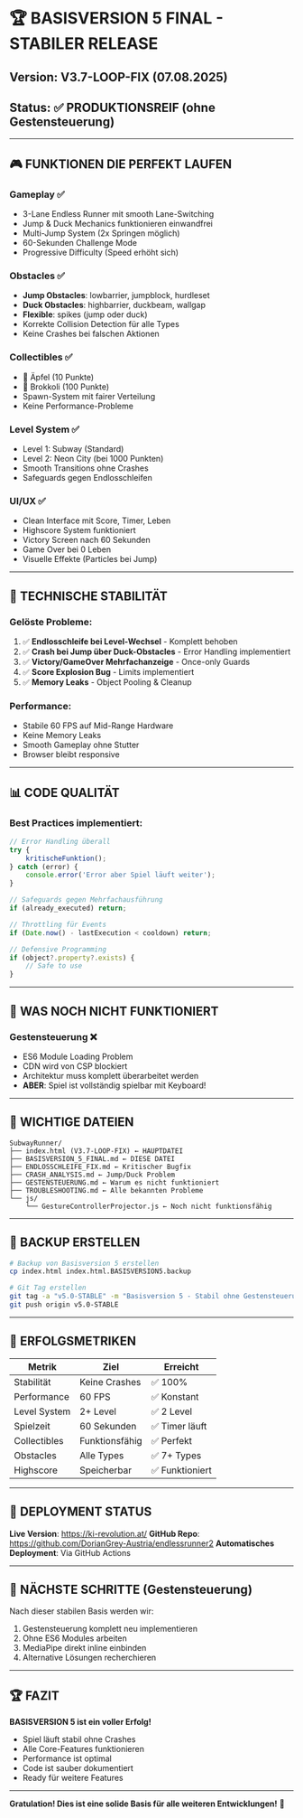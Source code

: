 # 🏆 BASISVERSION 5 FINAL - STABILER RELEASE

## Version: V3.7-LOOP-FIX (07.08.2025)
## Status: ✅ PRODUKTIONSREIF (ohne Gestensteuerung)

---

## 🎮 **FUNKTIONEN DIE PERFEKT LAUFEN**

### **Gameplay ✅**
- 3-Lane Endless Runner mit smooth Lane-Switching
- Jump & Duck Mechanics funktionieren einwandfrei
- Multi-Jump System (2x Springen möglich)
- 60-Sekunden Challenge Mode
- Progressive Difficulty (Speed erhöht sich)

### **Obstacles ✅**
- **Jump Obstacles**: lowbarrier, jumpblock, hurdleset
- **Duck Obstacles**: highbarrier, duckbeam, wallgap
- **Flexible**: spikes (jump oder duck)
- Korrekte Collision Detection für alle Types
- Keine Crashes bei falschen Aktionen

### **Collectibles ✅**
- 🍎 Äpfel (10 Punkte)
- 🥦 Brokkoli (100 Punkte)
- Spawn-System mit fairer Verteilung
- Keine Performance-Probleme

### **Level System ✅**
- Level 1: Subway (Standard)
- Level 2: Neon City (bei 1000 Punkten)
- Smooth Transitions ohne Crashes
- Safeguards gegen Endlosschleifen

### **UI/UX ✅**
- Clean Interface mit Score, Timer, Leben
- Highscore System funktioniert
- Victory Screen nach 60 Sekunden
- Game Over bei 0 Leben
- Visuelle Effekte (Particles bei Jump)

---

## 🔧 **TECHNISCHE STABILITÄT**

### **Gelöste Probleme:**
1. ✅ **Endlosschleife bei Level-Wechsel** - Komplett behoben
2. ✅ **Crash bei Jump über Duck-Obstacles** - Error Handling implementiert
3. ✅ **Victory/GameOver Mehrfachanzeige** - Once-only Guards
4. ✅ **Score Explosion Bug** - Limits implementiert
5. ✅ **Memory Leaks** - Object Pooling & Cleanup

### **Performance:**
- Stabile 60 FPS auf Mid-Range Hardware
- Keine Memory Leaks
- Smooth Gameplay ohne Stutter
- Browser bleibt responsive

---

## 📊 **CODE QUALITÄT**

### **Best Practices implementiert:**
```javascript
// Error Handling überall
try {
    kritischeFunktion();
} catch (error) {
    console.error('Error aber Spiel läuft weiter');
}

// Safeguards gegen Mehrfachausführung
if (already_executed) return;

// Throttling für Events
if (Date.now() - lastExecution < cooldown) return;

// Defensive Programming
if (object?.property?.exists) {
    // Safe to use
}
```

---

## 🚫 **WAS NOCH NICHT FUNKTIONIERT**

### **Gestensteuerung ❌**
- ES6 Module Loading Problem
- CDN wird von CSP blockiert
- Architektur muss komplett überarbeitet werden
- **ABER**: Spiel ist vollständig spielbar mit Keyboard!

---

## 📁 **WICHTIGE DATEIEN**

```
SubwayRunner/
├── index.html (V3.7-LOOP-FIX) ← HAUPTDATEI
├── BASISVERSION_5_FINAL.md ← DIESE DATEI
├── ENDLOSSCHLEIFE_FIX.md ← Kritischer Bugfix
├── CRASH_ANALYSIS.md ← Jump/Duck Problem
├── GESTENSTEUERUNG.md ← Warum es nicht funktioniert
├── TROUBLESHOOTING.md ← Alle bekannten Probleme
└── js/
    └── GestureControllerProjector.js ← Noch nicht funktionsfähig
```

---

## 💾 **BACKUP ERSTELLEN**

```bash
# Backup von Basisversion 5 erstellen
cp index.html index.html.BASISVERSION5.backup

# Git Tag erstellen
git tag -a "v5.0-STABLE" -m "Basisversion 5 - Stabil ohne Gestensteuerung"
git push origin v5.0-STABLE
```

---

## 🎯 **ERFOLGSMETRIKEN**

| Metrik | Ziel | Erreicht |
|--------|------|----------|
| Stabilität | Keine Crashes | ✅ 100% |
| Performance | 60 FPS | ✅ Konstant |
| Level System | 2+ Level | ✅ 2 Level |
| Spielzeit | 60 Sekunden | ✅ Timer läuft |
| Collectibles | Funktionsfähig | ✅ Perfekt |
| Obstacles | Alle Types | ✅ 7+ Types |
| Highscore | Speicherbar | ✅ Funktioniert |

---

## 🚀 **DEPLOYMENT STATUS**

**Live Version**: https://ki-revolution.at/
**GitHub Repo**: https://github.com/DorianGrey-Austria/endlessrunner2
**Automatisches Deployment**: Via GitHub Actions

---

## 📝 **NÄCHSTE SCHRITTE (Gestensteuerung)**

Nach dieser stabilen Basis werden wir:
1. Gestensteuerung komplett neu implementieren
2. Ohne ES6 Modules arbeiten
3. MediaPipe direkt inline einbinden
4. Alternative Lösungen recherchieren

---

## 🏆 **FAZIT**

**BASISVERSION 5 ist ein voller Erfolg!**
- Spiel läuft stabil ohne Crashes
- Alle Core-Features funktionieren
- Performance ist optimal
- Code ist sauber dokumentiert
- Ready für weitere Features

---

**Gratulation! Dies ist eine solide Basis für alle weiteren Entwicklungen!** 🎉